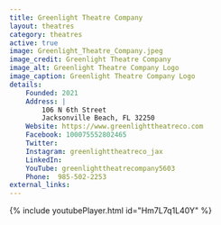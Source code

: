 ```yaml
---
title: Greenlight Theatre Company
layout: theatres
category: theatres
active: true
image: Greenlight_Theatre_Company.jpeg
image_credit: Greenlight Theatre Company
image_alt: Greenlight Theatre Company Logo
image_caption: Greenlight Theatre Company Logo
details:
    Founded: 2021
    Address: |
        106 N 6th Street
        Jacksonville Beach, FL 32250
    Website: https://www.greenlighttheatreco.com
    Facebook: 100075552802465
    Twitter: 
    Instagram: greenlighttheatreco_jax
    LinkedIn: 
    YouTube: greenlighttheatrecompany5603
    Phone: 	985-502-2253
external_links:
---
```


{% include youtubePlayer.html id="Hm7L7q1L40Y" %}
